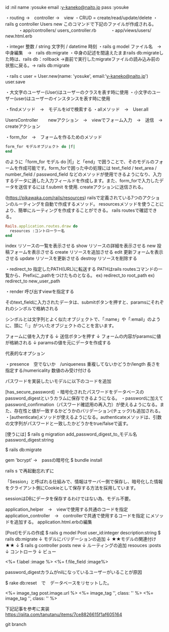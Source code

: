 id    :nil
name  :yosuke 
email :y-kaneko@naito.jp
pass  :yosuke


・routing →　controller →　view
・CRUD = create/read/update/delete
・rails g controller Users new このコマンドで下記のファイルが作成される。
　　　・app/controllers/ users_controller.rb 
　　　・app/views/users/ new.html.erb

・integer 整数 / string 文字列 / datetime 時刻
・rails g model ファイル名　→　中身編集　→　rails db:migrate
・中身の記述を間違えたままrails db:migrateした時は、rails db：rollback
→直前で実行したmigrateファイルの読み込み前の状態に戻る。→ rails db:migrate

・rails c 
user = User.new(name: 'yosuke', email:'y-kaneko@naito.jp')
user.save

・大文字のユーザー(User)はユーザーのクラスを表す時に使用
・小文字のユーザー(user)はユーザーのインスタンスを表す時に使用

・findメソッド　→　モデルをidで検索する
・allメソッド　→　User.all

<!-- 登録フォーム　　　　　 -->
UsersController　　
newアクション　→　viewでフォーム入力　→　送信　→　createアクション

・form_for　→　フォームを作るためのメソッド
```rb
form_for モデルオブジェクト do |f|
end
```
のように「form_for モデル do |f|」と「end」で囲うことで、そのモデルのフォームを作成可能です。form_forで囲った中の処理には
text_field / text_area / number_field / password_field
などのメソッドが使用できるようになり、入力するデータに適した入力フィールドを作成します。また、form_forで入力したデータを送信するには f.submit を使用.
createアクションに送信される。

<!-- resourcesメソッドとは　 -->
(https://pikawaka.com/rails/resources)
railsで定義されている7つのアクションのルーティングを自動で作成するメソッド。 resourcesメソッドを使うことにより、簡単にルーティングを作成することができる。
rails routesで確認できる。
```rb
Rails.application.routes.draw do
  resources :コントローラー名
end
```
index	リソースの一覧を表示させる
show	リソースの詳細を表示させる
new	投稿フォームを表示させる
create	リソースを追加させる
edit	更新フォームを表示させる
update	リソースを更新させる
destroy	リソースを削除する

・redirect_to 指定したPATH(URL)に転送する
PATHはrails routesコマンドの一覧から、Prefixに_pathをつけたものとなる。
ex) redirect_to root_path
ex) redirect_to new_user_path

・render 呼び出すviewを指定する

<!-- ・params viewでフォームに入力された情報が入っている変数のこと -->

そのtext_fieldに入力されたデータは、submitボタンを押すと、paramsにそれぞれのシンボルで格納される

シンボルとは文字列とよく似たオブジェクトで、「:name」や「:email」のように、頭に「:」がついたオブジェクトのことを言います。

フォームに値を入力する
↓
送信ボタンを押す
↓
フォームの内容がparamsに値が格納される
↓
paramsの値を元にデータを作成する

<!-- validationについて -->

代表的なオプション

・presence　空でないか　/uniqueness 重複してないかどうか/length 長さを指定する/numericality 数値のみ受け付ける

<!-- パスワード機能の実装 -->

パスワードを実装したいモデルに以下のコードを追加

[has_secure_password]
・暗号化されたパスワードをデータベースのpassword_digestというカラムに保存できるようになる。
・passwordに加えてpassword_confirmation（パスワード確認用の再入力）が使えるようになる。また、存在性と値が一致するかどうかのバリデーション(チェック)も追加される。
・[authenticate]メソッドが使えるようになる。authenticateメソッドは、引数の文字列がパスワードと一致したかどうかをtrue/falseで返す。

[使うには]
$ rails g migration add_password_digest_to_モデル名 password_digest:string

$ rails db:migrate

gem 'bcrypt' →　passの暗号化
$ bundle install

rails s で再起動忘れずに

<!-- ログイン機能 session -->

「Session」と呼ばれる仕組みで、情報はサーバー側で保存し、暗号化した情報をクライアント側にCookieとして保存する方法を採用しています。

sessionはDBにデータを保存するわけではない為、モデル不要。

<!-- ナビゲーションの設置 -->

application_helper　→　viewで使用する共通のコードを指定
application_controller　→　controllerで共通で使用するコードを指定
にメソッドを追加する。
application.html.erbの編集

<!-- ログアウト機能 -->

<!-- 投稿機能 -->
[Post]モデルの作成
$ rails g model Post user_id:integer description:string
$ rails db:migrate
↓
モデルにバリデーションの追加
↓
★★モデルの関連付け★★
↓
$ rails g controller posts new
↓
ルーティングの追加
resouces :posts
↓
コントローラ
↓
ビュー

   <div class="">
            <%= f.label :image %>
            <%= f.file_field :image%>
    </div>

<!-- 投稿一覧機能     -->

<!-- ログイン時に　BCrypt::Errors::InvalidHash in SessionsController#create　とエラー -->

password_digestカラムがnilになっているユーザーがいることが原因

$ rake db:reset　で　データベースをリセットした。

<!-- 投稿するとNo method error になるので　下記 image_tagを排除した -->

  <%= image_tag post.image.url %>
  <%= image_tag '', class: '' %>
  <%= image_tag '', class: '' %>

  <!-- Userモデルに管理者権限カラムを追加 -->

下記記事を参考に実装
https://qiita.com/tanutanu/items/7ce8826615f1af605164

git branch


